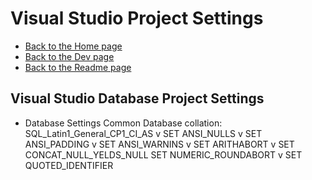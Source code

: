 # Visual Studio Project Settings

- [Back to the Home page](../../README.md)
- [Back to the Dev page](../README.md)
- [Back to the Readme page](README.md)

## Visual Studio Database Project Settings
- Database Settings
  Common
  Database collation: SQL_Latin1_General_CP1_CI_AS
  v SET ANSI_NULLS
  v SET ANSI_PADDING
  v SET ANSI_WARNINS
  v SET ARITHABORT
  v SET CONCAT_NULL_YELDS_NULL
    SET NUMERIC_ROUNDABORT
  v SET QUOTED_IDENTIFIER
